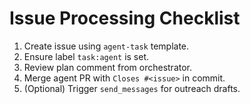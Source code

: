 # Issue Processing Checklist

1. Create issue using `agent-task` template.
2. Ensure label `task:agent` is set.
3. Review plan comment from orchestrator.
4. Merge agent PR with `Closes #<issue>` in commit.
5. (Optional) Trigger `send_messages` for outreach drafts.
